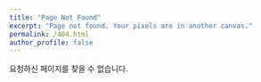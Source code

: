 ```yaml
---
title: "Page Not Found"
excerpt: "Page not found. Your pixels are in another canvas."
permalink: /404.html
author_profile: false
---
```


요청하신 페이지를 찾을 수 없습니다.

<script>
  var GOOG_FIXURL_LANG = 'en';
  var GOOG_FIXURL_SITE = 'https://sunlike0508.com'
</script>
<script src="https://linkhelp.clients.google.com/tbproxy/lh/wm/fixurl.js">
</script>
```
